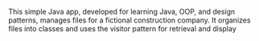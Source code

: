 This simple Java app, developed for learning Java, OOP, and design patterns, manages files for a fictional construction company. It organizes files into classes and uses the visitor pattern for retrieval and display
